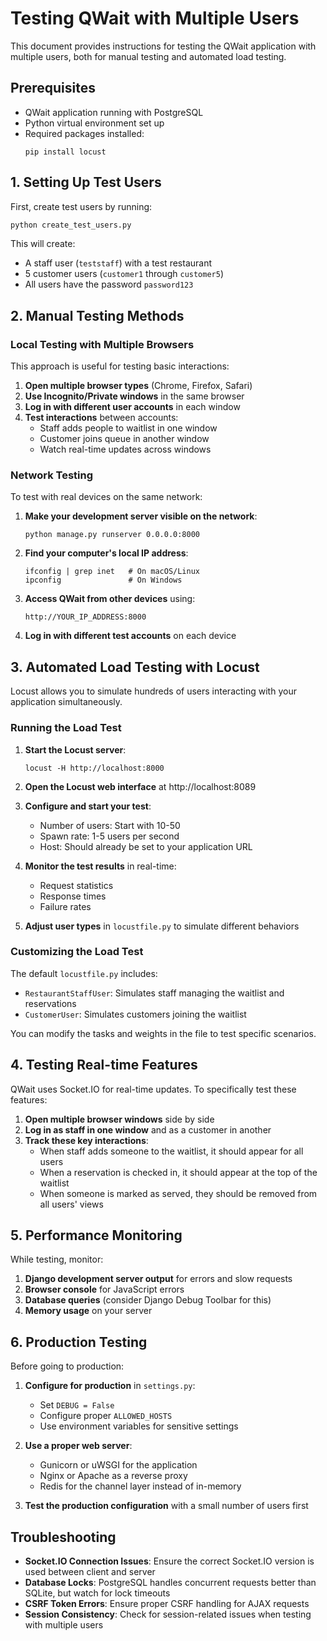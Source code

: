 # Testing QWait with Multiple Users

This document provides instructions for testing the QWait application with multiple users, both for manual testing and automated load testing.

## Prerequisites

- QWait application running with PostgreSQL
- Python virtual environment set up
- Required packages installed:
  ```
  pip install locust
  ```

## 1. Setting Up Test Users

First, create test users by running:

```bash
python create_test_users.py
```

This will create:
- A staff user (`teststaff`) with a test restaurant
- 5 customer users (`customer1` through `customer5`)
- All users have the password `password123`

## 2. Manual Testing Methods

### Local Testing with Multiple Browsers

This approach is useful for testing basic interactions:

1. **Open multiple browser types** (Chrome, Firefox, Safari)
2. **Use Incognito/Private windows** in the same browser
3. **Log in with different user accounts** in each window
4. **Test interactions** between accounts:
   - Staff adds people to waitlist in one window
   - Customer joins queue in another window 
   - Watch real-time updates across windows

### Network Testing

To test with real devices on the same network:

1. **Make your development server visible on the network**:
   ```
   python manage.py runserver 0.0.0.0:8000
   ```

2. **Find your computer's local IP address**:
   ```
   ifconfig | grep inet   # On macOS/Linux
   ipconfig               # On Windows
   ```

3. **Access QWait from other devices** using:
   ```
   http://YOUR_IP_ADDRESS:8000
   ```

4. **Log in with different test accounts** on each device

## 3. Automated Load Testing with Locust

Locust allows you to simulate hundreds of users interacting with your application simultaneously.

### Running the Load Test

1. **Start the Locust server**:
   ```
   locust -H http://localhost:8000
   ```

2. **Open the Locust web interface** at http://localhost:8089

3. **Configure and start your test**:
   - Number of users: Start with 10-50
   - Spawn rate: 1-5 users per second
   - Host: Should already be set to your application URL

4. **Monitor the test results** in real-time:
   - Request statistics
   - Response times
   - Failure rates

5. **Adjust user types** in `locustfile.py` to simulate different behaviors

### Customizing the Load Test

The default `locustfile.py` includes:
- `RestaurantStaffUser`: Simulates staff managing the waitlist and reservations
- `CustomerUser`: Simulates customers joining the waitlist

You can modify the tasks and weights in the file to test specific scenarios.

## 4. Testing Real-time Features

QWait uses Socket.IO for real-time updates. To specifically test these features:

1. **Open multiple browser windows** side by side
2. **Log in as staff in one window** and as a customer in another
3. **Track these key interactions**:
   - When staff adds someone to the waitlist, it should appear for all users
   - When a reservation is checked in, it should appear at the top of the waitlist
   - When someone is marked as served, they should be removed from all users' views

## 5. Performance Monitoring

While testing, monitor:

1. **Django development server output** for errors and slow requests
2. **Browser console** for JavaScript errors
3. **Database queries** (consider Django Debug Toolbar for this)
4. **Memory usage** on your server

## 6. Production Testing

Before going to production:

1. **Configure for production** in `settings.py`:
   - Set `DEBUG = False`
   - Configure proper `ALLOWED_HOSTS`
   - Use environment variables for sensitive settings

2. **Use a proper web server**:
   - Gunicorn or uWSGI for the application
   - Nginx or Apache as a reverse proxy
   - Redis for the channel layer instead of in-memory

3. **Test the production configuration** with a small number of users first

## Troubleshooting

- **Socket.IO Connection Issues**: Ensure the correct Socket.IO version is used between client and server
- **Database Locks**: PostgreSQL handles concurrent requests better than SQLite, but watch for lock timeouts
- **CSRF Token Errors**: Ensure proper CSRF handling for AJAX requests
- **Session Consistency**: Check for session-related issues when testing with multiple users 